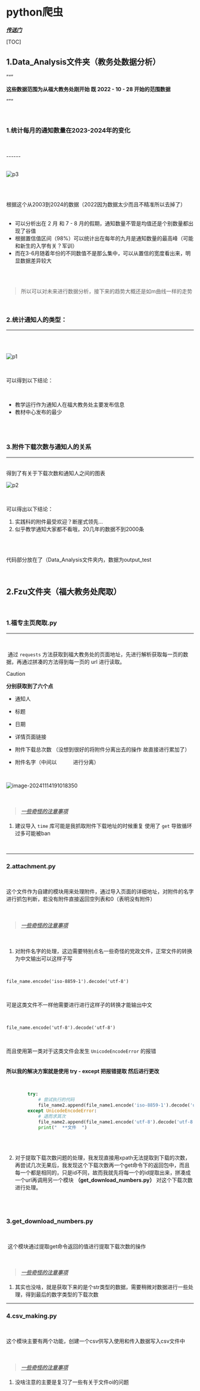# python爬虫

*<u>**传送门**</u>*

[TOC]

## 1.Data_Analysis文件夹（教务处数据分析）



”“”

**这些数据范围为从福大教务处刚开始 既 2022 - 10 - 28 开始的范围数据**

“”“
<br>
<br>
<br>

### 1.统计每月的通知数量在2023-2024年的变化

<br>
<br>
------

<br>
<br>

![p3](picture/p3.png)


<br>
<br>

根据这个从2003到2024的数据（2022因为数据太少而且不精准所以去掉了）
<br>
<br>

- 可以分析出在 2 月 和 7 - 8 月的假期，通知数量不管是均值还是个别数量都出现了谷值  
- 根据置信值区间（98%）可以统计出在每年的九月是通知数量的最高峰（可能和新生的入学有关？军训）
- 而在3-6月随着年份的不同数值不是那么集中，可以从置信的宽度看出来，明显数据差异较大

<br><br>

> 所以可以对未来进行数据分析，接下来的趋势大概还是如m曲线一样的走势


<br>

### 2.统计通知人的类型：

------

<br>
<br>




![p1](picture/p1.png)

<br>

可以得到以下结论：

<br>

- 教学运行作为通知人在福大教务处主要发布信息
- 教材中心发布的最少

<br>
<br>


### 3.附件下载次数与通知人的关系

------

<br>
得到了有关于下载次数和通知人之间的图表

<br>

![p2](picture/p2.png)

<br>

可以得出以下结论：
<br>


1. 实践科的附件最受欢迎？断崖式领先...
2. 似乎教学通知大家都不看哦，20几年的数据不到2000条

<br>
<br>


代码部分放在了（Data_Analysis文件夹内，数据为output_test


<br>

## 2.Fzu文件夹（福大教务处爬取）

<br>

### 1.福专主页爬取.py

------

<br>

​	通过    `requests`    方法获取到福大教务处的页面地址，先进行解析获取每一页的数据，再通过拼凑的方法得到每一页的 url 进行读取。

> [!CAUTION]
>
> **分别获取到了六个点**

- 通知人

- 标题

- 日期

- 详情页面链接

- 附件下载总次数 （没想到很好的将附件分离出去的操作 故直接进行累加了）

- 附件名字（中间以   `     `   进行分离）

<br>

![image-20241114191018350](picture/image-20241114191018350.png)


<br>



> #### ***<u>一些奇怪的注意事项</u>***

1. 建议导入 `time` 库可能是我抓取附件下载地址的时候重复 使用了 `get` 导致循环过多可能被ban


<br>




------

### 2.attachment.py

<br>

​	这个文件作为自建的模块用来处理附件，通过导入页面的详细地址，对附件的名字进行抓包判断，若没有附件直接返回空列表和0（表明没有附件）

<br>

> #### *<u>**一些奇怪的注意事项**</u>*

<br>

1. 对附件名字的处理，这边需要特别点名一些奇怪的党政文件，正常文件的转换为中文输出可以这样子写

<br>   

   `file_name.encode('iso-8859-1').decode('utf-8')`

   <br>

   可是这类文件不一样他需要进行进行这样子的转换才能输出中文

   <br>

   `file_name.encode('utf-8').decode('utf-8')`

   <br>

   而且使用第一类对于这类文件会发生  `UnicodeEncodeError` 的报错
<br><br><br>
   **所以我的解决方案就是使用  try - except 把报错提取 然后进行更改**

<br>

   ```python
           try:
               # 尝试执行的代码
               file_name2.append(file_name1.encode('iso-8859-1').decode('utf-8'))
           except UnicodeEncodeError:
               # 退而求其次
               file_name2.append(file_name1.encode('utf-8').decode('utf-8'))
               print("  **文件  ")
   ```

   <br><br>

   

2.  对于提取下载次数问题的处理，我发现直接用xpath无法提取到下载的次数，再尝试几次无果后，我发现这个下载次数再一个get命令下的返回包中，而且每一个都是相同的，只是id不同，故而我就先将每一个的id提取出来，拼凑成一个url再调用另一个模块 **（get_download_numbers.py）** 对这个下载次数进行处理。




<br><br>

### 3.get_download_numbers.py

<br>

​	这个模块通过提取get命令返回的值进行提取下载次数的操作

<br>

> #### *<u>**一些奇怪的注意事项**</u>*

1. 其实也没啥，就是获取下来的是个str类型的数据，需要稍微对数据进行一些处理，得到最后的数字类型的下载次数







------

### 4.csv_making.py

<br>

​	这个模块主要有两个功能，创建一个csv供写入使用和传入数据写入csv文件中

<br>

> #### *<u>**一些奇怪的注意事项**</u>*

1. 没啥注意的主要是复习了一些有关于文件oi的问题
